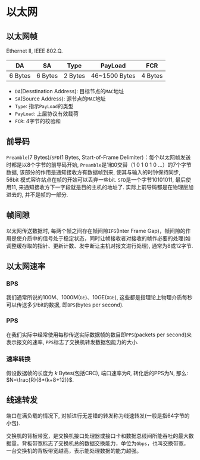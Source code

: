 # 以太网

## 以太网帧

Ethernet II, IEEE 802.Q.

|   DA    |   SA    |  Type   |    PayLoad    |   FCR   |
| :-----: | :-----: | :-----: | :-----------: | :-----: |
| 6 Bytes | 6 Bytes | 2 Bytes | 46~1500 Bytes | 4 Bytes |

+ `DA`(Desstination Address): 目标节点的`MAC`地址
+ `SA`(Source Address): 源节点的`MAC`地址
+ `Type`: 指示`PayLoad`的类型
+ `PayLoad`: 上层协议有效载荷
+ `FCR`: 4字节的校验和

## 前导码
`Preamble`(7 Bytes)/`SFD`(1 Bytes, Start-of-Frame Delimiter)：每个以太网帧发送时都是以8个字节的前导码开始, `Preamble`是1和0交替（1 0 1 0 1 0 ...）的7个字节数据, 该部分的作用是通知接收方有数据帧到来, 使其与输入的时钟保持同步, 56bit 模式容许站点在帧的开始可以丢弃一些bit. `SFD`是一个字节10101011, 最后使用11, 来通知接收方下一字段就是目的主机的地址了. 实际上前导码都是在物理层加进去的, 并不是帧的一部分.

## 帧间隙

以太网传送数据时, 每两个帧之间存在帧间隙`IFG`(Inter Frame Gap)，帧间隙的作用是使介质中的信号处于稳定状态，同时让帧接收者对接收的帧作必要的处理(如调整缓存取的指针、更新计数、发中断让主机对报文进行处理), 通常为8或12字节.

## 以太网速率

### BPS
我们通常所说的100M、1000M(`GE`)、10GE(`XGE`), 这些都是指理论上物理介质每秒可以传送多少bit的数据, 即`BPS`(bytes per second).

### PPS
在我们实际中经常使用每秒传送实际数据帧的数目即`PPS`(packets per second)来表示报文的速率, `PPS`标志了交换机转发数据包能力的大小.

### 速率转换
假设数据帧的长度为 $k$ Bytes(包括CRC), 端口速率为$R$, 转化后的PPS为$N$, 那么: $N=\frac{R}{8*(k+8+12)}$.

## 线速转发
端口在满负载的情况下, 对帧进行无差错的转发称为线速转发(一般是指64字节的小包).

交换机的背板带宽，是交换机接口处理器或接口卡和数据总线间所能吞吐的最大数据量。背板带宽标志了交换机总的数据交换能力，单位为`Gbps`，也叫交换带宽，一台交换机的背板带宽越高，表示能处理数据的能力越强。